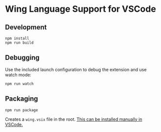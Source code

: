 # Wing Language Support for VSCode

## Development

```shell
npm install
npm run build
```

## Debugging

Use the included launch configuration to debug the extension and use watch mode:

```shell
npm run watch
```

## Packaging

```shell
npm run package
```

Creates a `wing.vsix` file in the root. [This can be installed manually in VSCode.](https://code.visualstudio.com/docs/editor/extension-marketplace#_install-from-a-vsix)

